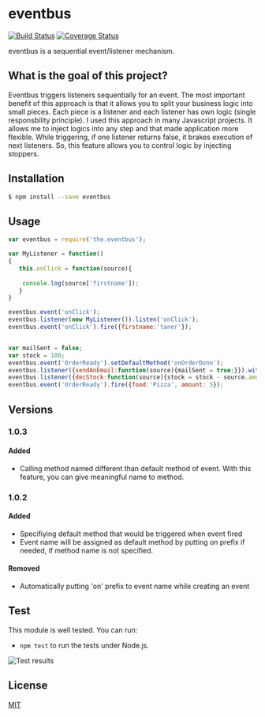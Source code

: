 # eventbus

[![Build Status](https://travis-ci.org/tanerdiler/eventbus.js.svg?branch=master)](https://travis-ci.org/tanerdiler/eventbus.js)
[![Coverage Status](https://coveralls.io/repos/github/tanerdiler/eventbus.js/badge.svg?branch=master)](https://coveralls.io/github/tanerdiler/eventbus.js?branch=master)

eventbus is a sequential event/listener mechanism.

## What is the goal of this project?

Eventbus triggers listeners sequentially for an event. The most important benefit of this approach is that it allows you to split your business logic into small pieces. Each piece is a listener and each listener has own logic (single responsbility principle). I used this approach in many Javascript projects. It allows me to inject logics into any step and that made application more flexible. While triggering, if one listener returns false, it brakes execution of next listeners. So, this feature allows you to control logic by injecting stoppers.

## Installation

```bash
$ npm install --save eventbus
```

## Usage


```javascript
var eventbus = require('the.eventbus');

var MyListener = function()
{
   this.onClick = function(source){
   
	console.log(source['firstname']);
   }
}

eventbus.event('onClick');
eventbus.listener(new MyListener()).listen('onClick');
eventbus.event('onClick').fire({firstname:'taner'});


var mailSent = false;
var stock = 100;
eventbus.event('OrderReady').setDefaultMethod('onOrderDone');
eventbus.listener({sendAnEmail:function(source){mailSent = true;}}).withMethod('sendAnEmail').listen('OrderReady');
eventbus.listener({decStock:function(source){stock = stock - source.amount;}}).withMethod('decStock').listen('OrderReady');
eventbus.event('OrderReady').fire({food:'Pizza', amount: 5});

```

## Versions
### 1.0.3
#### Added
- Calling method named different than default method of event. With this feature, you can give meaningful name to method.
### 1.0.2
#### Added
- Specifiying default method that would be triggered when event fired
- Event name will be assigned as default method by putting on prefix if needed, if method name is not specified.
#### Removed
- Automatically putting 'on' prefix to event name  while creating an event

## Test

This module is well tested. You can run:

- `npm test` to run the tests under Node.js.

![Test results](https://github.com/tanerdiler/types.js/blob/master/test-results.png)

## License

[MIT](LICENSE)

